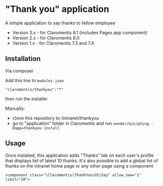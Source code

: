 # "Thank you" application

A simple application to say thanks to fellow employee

 * Version 3.x - for Claromentis 8.1 (includes Pages app component) 
 * Version 2.x - for Claromentis 8.0
 * Version 1.x - for Claromentis 7.3 and 7.4


## Installation

Via composer

Add this line to `modules.json`

``"claromentis/thankyou":"*"``

then run the installer


Manually:
  * clone this repository to /intranet/thankyou
  * go to "application" folder in Claromentis and run ``vendor/bin/phing -Dapp=thankyou install``

## Usage

Once installed, this application adds "Thanks" tab on each user's profile that displays list of latest 10 thanks.
It's also possible to add a global list of thanks on the intranet home page or any other page using a component:

``<component class="\Claromentis\ThankYou\UI\Say" allow_new="1" limit="10">``

